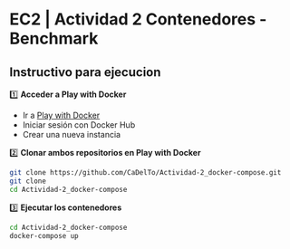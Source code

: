 # EC2 | Actividad 2 Contenedores - Benchmark

## Instructivo para ejecucion

1️⃣ **Acceder a Play with Docker**  
   - Ir a [Play with Docker](https://labs.play-with-docker.com/)  
   - Iniciar sesión con Docker Hub  
   - Crear una nueva instancia  

2️⃣ **Clonar ambos repositorios en Play with Docker**  
   ```bash
   git clone https://github.com/CaDelTo/Actividad-2_docker-compose.git
   git clone 
   cd Actividad-2_docker-compose 
   ```

3️⃣ **Ejecutar los contenedores**

   ```bash
   cd Actividad-2_docker-compose 
   docker-compose up    
   ```


    